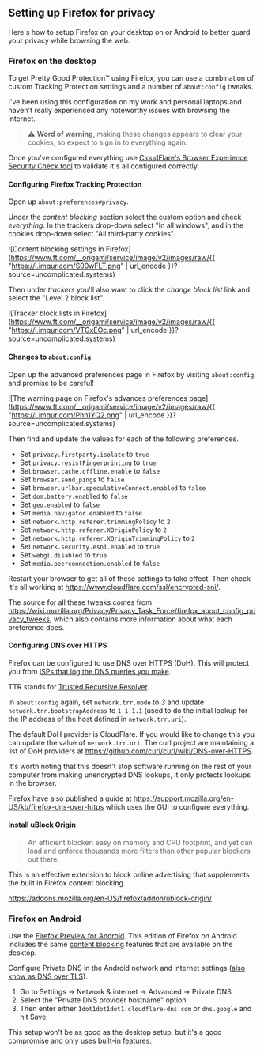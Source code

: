 ## Setting up Firefox for privacy

Here's how to setup Firefox on your desktop on or Android to better guard your privacy while browsing the web.

### Firefox on the desktop

To get Pretty Good Protection™️ using Firefox, you can use a combination of custom Tracking Protection settings and a number of `about:config` tweaks.

I've been using this configuration on my work and personal laptops and haven't really experienced any noteworthy issues with browsing the internet.

> ⚠️ **Word of warning**, making these changes appears to clear your cookies, so expect to sign in to everything again.

Once you've configured everything use [CloudFlare's Browser Experience Security Check tool](https://www.cloudflare.com/ssl/encrypted-sni/) to validate it's all configured correctly.

#### Configuring Firefox Tracking Protection

Open up `about:preferences#privacy`.

Under the _content blocking_ section select the custom option and check _everything_. In the trackers drop-down select "In all windows", and in the cookies drop-down select "All third-party cookies".

![Content blocking settings in Firefox](https://www.ft.com/__origami/service/image/v2/images/raw/{{ "https://i.imgur.com/S00wFLT.png" | url_encode }}?source=uncomplicated.systems)

Then under _trackers_ you'll also want to click the _change block list_ link and select the "Level 2 block list".

![Tracker block lists in Firefox](https://www.ft.com/__origami/service/image/v2/images/raw/{{ "https://i.imgur.com/VTGxEOc.png" | url_encode }}?source=uncomplicated.systems)

#### Changes to `about:config`

Open up the advanced preferences page in Firefox by visiting `about:config`, and promise to be careful!

![The warning page on Firefox's advances preferences page](https://www.ft.com/__origami/service/image/v2/images/raw/{{ "https://i.imgur.com/Phh1YQ2.png" | url_encode }}?source=uncomplicated.systems)

Then find and update the values for each of the following preferences.

* Set `privacy.firstparty.isolate` to `true`
* Set `privacy.resistFingerprinting` to `true`
* Set `browser.cache.offline.enable` to `false`
* Set `browser.send_pings` to `false`
* Set `browser.urlbar.speculativeConnect.enabled` to `false`
* Set `dom.battery.enabled` to `false`
* Set `geo.enabled` to `false`
* Set `media.navigator.enabled` to `false`
* Set `network.http.referer.trimmingPolicy` to `2`
* Set `network.http.referer.XOriginPolicy` to `2`
* Set `network.http.referer.XOriginTrimmingPolicy` to `2`
* Set `network.security.esni.enabled` to `true`
* Set `webgl.disabled` to `true`
* Set `media.peerconnection.enabled` to `false`

Restart your browser to get all of these settings to take effect. Then check it's all working at https://www.cloudflare.com/ssl/encrypted-sni/.

The source for all these tweaks comes from <https://wiki.mozilla.org/Privacy/Privacy_Task_Force/firefox_about_config_privacy_tweeks>, which also contains more information about what each preference does.

#### Configuring DNS over HTTPS

Firefox can be configured to use DNS over HTTPS (DoH). This will protect you from [ISPs that log the DNS queries you make](https://dnsprivacy.org/wiki/display/DP/DNS+Privacy+-+The+Problem).

TTR stands for [Trusted Recursive Resolver](https://wiki.mozilla.org/Trusted_Recursive_Resolver).

In `about:config` again, set `network.trr.mode` to _3_ and update `network.trr.bootstrapAddress` to `1.1.1.1` (used to do the initial lookup for the IP address of the host defined in `network.trr.uri`).

The default DoH provider is CloudFlare. If you would like to change this you can update the value of `network.trr.uri`. The curl project are maintaining a list of DoH providers at <https://github.com/curl/curl/wiki/DNS-over-HTTPS>.

It's worth noting that this doesn't stop software running on the rest of your computer from making unencrypted DNS lookups, it only protects lookups in the browser.

Firefox have also published a guide at <https://support.mozilla.org/en-US/kb/firefox-dns-over-https> which uses the GUI to configure everything.

#### Install uBlock Origin

> An efficient blocker: easy on memory and CPU footprint, and yet can load and enforce thousands more filters than other popular blockers out there.

This is an effective extension to block online advertising that supplements the built in Firefox content blocking.

<https://addons.mozilla.org/en-US/firefox/addon/ublock-origin/>

### Firefox on Android

Use the [Firefox Preview for Android](https://play.google.com/store/apps/details?id=org.mozilla.fenix). This edition of Firefox on Android includes the same [content blocking](https://support.mozilla.org/en-US/kb/content-blocking) features that are available on the desktop.

Configure Private DNS in the Android network and internet settings ([also know as DNS over TLS](https://en.wikipedia.org/wiki/DNS_over_TLS)).

1. Go to Settings → Network & internet → Advanced → Private DNS
2. Select the "Private DNS provider hostname" option
3. Then enter either `1dot1dot1dot1.cloudflare-dns.com` or `dns.google` and hit Save

This setup won't be as good as the desktop setup, but it's a good compromise and only uses built-in features.